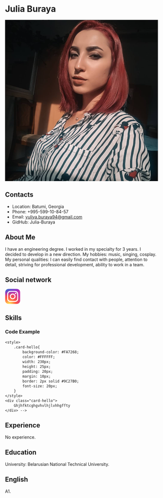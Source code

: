 # Julia Buraya

![My photo](assets/images/photo/photo.png)
## Contacts

* Location: Batumi, Georgia
* Phone: +995-599-10-84-57
* Email: yuliya.buraya94@gmail.com
* GidHub: Julia-Buraya

## About Me

I have an engineering degree. I worked in my specialty for 3 years. I decided to develop in a new direction. My hobbies: music, singing, cosplay. My personal qualities: I can easily find contact with people, attention to detail, striving for professional development, ability to work in a team.

## Social network

[![Instagram](assets/images/logo/instagram.png)](https://www.instagram.com/yu.magitao/)

## Skills

### Code Example

```
<style>
    .card-hello{
        background-color: #FA7268;
        color: #FFFFFF;
        width: 230px;
        height: 25px;
        padding: 20px;
        margin: 10px;
        border: 2px solid #9C27B0;
        font-size: 20px;
    }
</style>
<div class="card-hello">
    Ghjhfktcghgvhvlhjlvhhgffty
</div> -->
```

## Experience

No experience.

## Education

University: Belarusian National Technical University.

## English

A1.